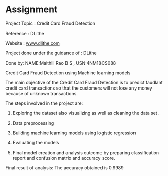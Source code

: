 # Assignment



Project Topic : Credit Card Fraud Detection

Reference : DLithe  

Website : www.dlithe.com

Project done under the guidance of : DLithe

Done by: NAME:Maithili Rao B S  ,  USN:4NM18CS088

Credit Card Fraud Detection using Machine learning models


The main objective of the Credit Card Fraud Detection is to predict faudlant credit card transactions so that the customers will not lose any money because of unknown transactions.


The steps involved in the project are:

1. Exploring the dataset also visualizing as well as cleaning the data set .

2. Data preprocessing

3. Building machine learning models using logistic regression

4. Evaluating the models

5. Final model creation and analysis outcome by preparing classification report and confusion matrix and accuracy score.


Final result of analysis:
The accuracy obtained is 0.9989
